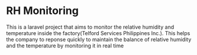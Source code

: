 # RH Monitoring 

This is a laravel project that aims to monitor the relative humidity and temperature inside the factory(Telford Services Philippines Inc.). This  helps the company to reponse quickly to maintain the balance of relative humidity and the temperature by monitoring it in real time
